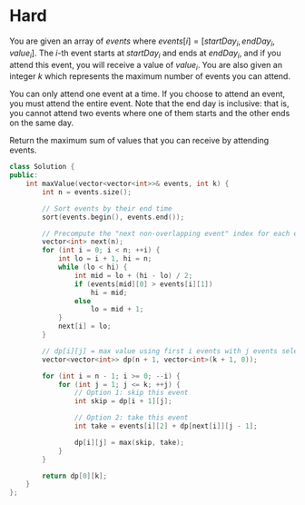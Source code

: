 # Hard

You are given an array of $events$ where $events[i] = [startDay_i, endDay_i, value_i]$. The $i$-th event starts at $startDay_i$ and ends at $endDay_i$, and if you attend this event, you will receive a value of $value_i$. You are also given an integer $k$ which represents the maximum number of events you can attend.

You can only attend one event at a time. If you choose to attend an event, you must attend the entire event. Note that the end day is inclusive: that is, you cannot attend two events where one of them starts and the other ends on the same day.

Return the maximum sum of values that you can receive by attending events.

```cpp
class Solution {
public:
    int maxValue(vector<vector<int>>& events, int k) {
        int n = events.size();

        // Sort events by their end time
        sort(events.begin(), events.end());

        // Precompute the "next non-overlapping event" index for each event
        vector<int> next(n);
        for (int i = 0; i < n; ++i) {
            int lo = i + 1, hi = n;
            while (lo < hi) {
                int mid = lo + (hi - lo) / 2;
                if (events[mid][0] > events[i][1])
                    hi = mid;
                else
                    lo = mid + 1;
            }
            next[i] = lo;
        }

        // dp[i][j] = max value using first i events with j events selected
        vector<vector<int>> dp(n + 1, vector<int>(k + 1, 0));

        for (int i = n - 1; i >= 0; --i) {
            for (int j = 1; j <= k; ++j) {
                // Option 1: skip this event
                int skip = dp[i + 1][j];

                // Option 2: take this event
                int take = events[i][2] + dp[next[i]][j - 1];

                dp[i][j] = max(skip, take);
            }
        }

        return dp[0][k];
    }
};
```
